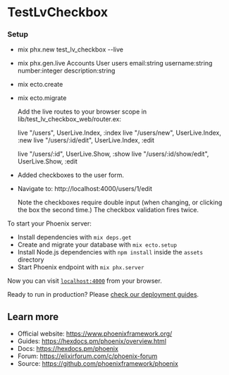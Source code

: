 # TestLvCheckbox


### Setup

  * mix phx.new test_lv_checkbox --live
  * mix phx.gen.live Accounts User users email:string username:string number:integer description:string
  * mix ecto.create
  * mix ecto.migrate

    Add the live routes to your browser scope in lib/test_lv_checkbox_web/router.ex:

    live "/users", UserLive.Index, :index
    live "/users/new", UserLive.Index, :new
    live "/users/:id/edit", UserLive.Index, :edit

    live "/users/:id", UserLive.Show, :show
    live "/users/:id/show/edit", UserLive.Show, :edit

  * Added checkboxes to the user form.
  * Navigate to:
    http://localhost:4000/users/1/edit

    Note the checkboxes require double input (when changing, or clicking the box the second time.)
    The checkbox validation fires twice.


To start your Phoenix server:

  * Install dependencies with `mix deps.get`
  * Create and migrate your database with `mix ecto.setup`
  * Install Node.js dependencies with `npm install` inside the `assets` directory
  * Start Phoenix endpoint with `mix phx.server`

Now you can visit [`localhost:4000`](http://localhost:4000) from your browser.

Ready to run in production? Please [check our deployment guides](https://hexdocs.pm/phoenix/deployment.html).

## Learn more

  * Official website: https://www.phoenixframework.org/
  * Guides: https://hexdocs.pm/phoenix/overview.html
  * Docs: https://hexdocs.pm/phoenix
  * Forum: https://elixirforum.com/c/phoenix-forum
  * Source: https://github.com/phoenixframework/phoenix
